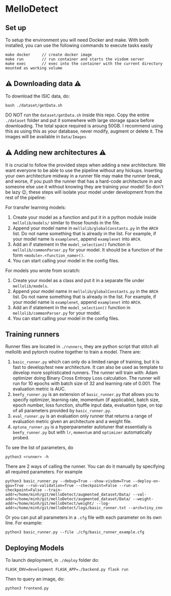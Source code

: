 # MelloDetect

## Set up
To setup the environment you will need Docker and make. With both installed, you can use the following commands to execute tasks easily
```
make docker     // create docker image
make run        // run container and starts the visdom server
make exec       // exec into the container with the current directory mounted as working volume
```
## :warning:	Downloading data :warning:
To download the ISIC data, do:
```
bash ./dataset/getData.sh
```
DO NOT run the `dataset/getData.sh` inside this repo. Copy the entire `./dataset` folder and put it somewhere with large storage space before downloading. The total space required is aroung 50GB. I recommend using this as using this as your database, never modify, augment or delete it. The images will be available in `Data/Images`

## :warning:	Adding new architectures :warning:
It is crucial to follow the provided steps when adding a new architecture. We want everyone to be able to use the pipeline without any hickups. Inserting your own architecture midway in a runner file may make the runner break, and worse, if you push the runner that has a hard-code architecture in and someone else use it without knowing they are training your model! So don't be lazy :wink:, these steps will isolate your model under development from the rest of the pipeline:

For transfer learning models:
1. Create your model as a function and put it in a python module inside `mellolib/models/` similar to those founds in the file.
2. Append your model name in `mellolib/globalConstants.py` in the `ARCH` list. Do not name something that is already in the list. For example, if your model name is `examplenet`, append `examplenet` into `ARCH`.
3. Add an if statement in the `model_selection()` function in `mellolib/commonParser.py` for your model. It should be a function of the form `<module>.<function_name>()`.
4. You can start calling your model in the config files.

For models you wrote from scratch:
1. Create your model as a class and put it in a separate file under `mellolib/models`.
2. Append your model name in `mellolib/globalConstants.py` in the `ARCH` list. Do not name something that is already in the list. For example, if your model name is `examplenet`, append `examplenet` into `ARCH`.
3. Add an if statement in the `model_selection()` function in `mellolib/commonParser.py` for your model.
4. You can start calling your model in the config files.

## Training runners
Runner files are located in `./runners`, they are python script that stitch all mellolib and pytorch routine together to train a model. There are:
1. `basic_runner.py` which can only do a limited range of training, but it is fast to develop/test new architecture. It can also be used as template to develop more sophisticated runners. The runner will train with: Adam optimizer doing Binary Cross Entropy Loss calculation. The runner will run for 10 epochs with batch size of 32 and learning rate of 0.001. The evaluation metric is AUC.
2. `beefy_runner.py` is an extension of `basic_runner.py` that allows you to specify optimizer, learning rate, momentum (if applicable), batch size, epoch number, loss function, shuffle input data, evaluation type, on top of all parameters provided by `basic_runner.py`.
3. `eval_runner.py` is an evaluation only runner that returns a range of evaluation metric given an architecture and a weight file.
4. `optuna_runner.py` is a hyperparameter autotuner that essentially is `beefy_runner.py` but with `lr`, `momentum` and `optimizer` automatically probed.

To see the list of parameters, do
```
python3 <runner> -h
```
There are 2 ways of calling the runner. You can do it manually by specifying all required parameters. For example
```
python3 basic_runner.py --debug=True --show-visdom=True --deploy-on-gpu=True --run-validation=True --checkpoint=False --run-at-checkpoint=False --train-addr=/home/minh/git/melloDetect/augmented_dataset/Data/ --val-addr=/home/minh/git/melloDetect/augmented_dataset/Data/ --weight-addr=/home/minh/git/melloDetect/weight/ --log-addr=/home/minh/git/melloDetect/logs/basic_runner.txt --arch=tiny_cnn

```
Or you can put all parameters in a `.cfg` file with each parameter on its own line. For example:
```
python3 basic_runner.py --file ./cfg/basic_runner_example.cfg
```

## Deploying Models
To launch deployment, in `./deploy` folder do:
```
FLASK_ENV=development FLASK_APP=./backend.py flask run
```

Then to query an image, do:
```
python3 frontend.py
```
